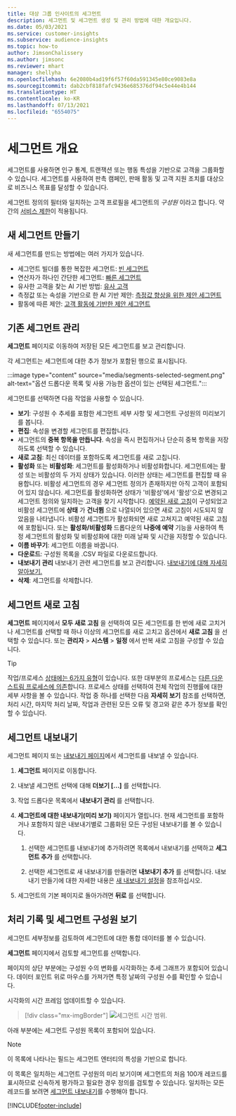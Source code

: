```yaml
---
title: 대상 그룹 인사이트의 세그먼트
description: 세그먼트 및 세그먼트 생성 및 관리 방법에 대한 개요입니다.
ms.date: 05/03/2021
ms.service: customer-insights
ms.subservice: audience-insights
ms.topic: how-to
author: JimsonChalissery
ms.author: jimsonc
ms.reviewer: mhart
manager: shellyha
ms.openlocfilehash: 6e2080b4ad19f6f57f60da591345e80ce9083e8a
ms.sourcegitcommit: dab2cbf818fafc9436e685376df94c5e44e4b144
ms.translationtype: HT
ms.contentlocale: ko-KR
ms.lasthandoff: 07/13/2021
ms.locfileid: "6554075"
---
```

# <a name="segments-overview"></a>세그먼트 개요

세그먼트를 사용하면 인구 통계, 트랜잭션 또는 행동 특성을 기반으로 고객을 그룹화할 수 있습니다. 세그먼트를 사용하여 판촉 캠페인, 판매 활동 및 고객 지원 조치를 대상으로 비즈니스 목표를 달성할 수 있습니다.

세그먼트 정의의 필터와 일치하는 고객 프로필을 세그먼트의 *구성원* 이라고 합니다. 약간의 [서비스 제한](service-limits.md)이 적용됩니다.

## <a name="create-a-new-segment"></a>새 세그먼트 만들기

새 세그먼트를 만드는 방법에는 여러 가지가 있습니다. 

- 세그먼트 빌더를 통한 복잡한 세그먼트: [빈 세그먼트](segment-builder.md#create-a-new-segment)
- 연산자가 하나인 간단한 세그먼트: [빠른 세그먼트](segment-builder.md#quick-segments)
- 유사한 고객을 찾는 AI 기반 방법: [유사 고객](find-similar-customer-segments.md)
- 측정값 또는 속성을 기반으로 한 AI 기반 제안: [측정값 향상을 위한 제안 세그먼트](suggested-segments.md)
- 활동에 따른 제안: [고객 활동에 기반한 제안 세그먼트](suggested-segments-activity.md)

## <a name="manage-existing-segments"></a>기존 세그먼트 관리

**세그먼트** 페이지로 이동하여 저장된 모든 세그먼트를 보고 관리합니다.

각 세그먼트는 세그먼트에 대한 추가 정보가 포함된 행으로 표시됩니다.

:::image type="content" source="media/segments-selected-segment.png" alt-text="옵션 드롭다운 목록 및 사용 가능한 옵션이 있는 선택된 세그먼트.":::

세그먼트를 선택하면 다음 작업을 사용할 수 있습니다.

- **보기**: 구성원 수 추세를 포함한 세그먼트 세부 사항 및 세그먼트 구성원의 미리보기를 봅니다.
- **편집**: 속성을 변경할 세그먼트를 편집합니다.
- 세그먼트의 **중복 항목을 만듭니다**. 속성을 즉시 편집하거나 단순히 중복 항목을 저장하도록 선택할 수 있습니다.
- **새로 고침**: 최신 데이터를 포함하도록 세그먼트를 새로 고칩니다.
- **활성화** 또는 **비활성화**: 세그먼트를 활성화하거나 비활성화합니다. 세그먼트에는 활성 또는 비활성의 두 가지 상태가 있습니다. 이러한 상태는 세그먼트를 편집할 때 유용합니다. 비활성 세그먼트의 경우 세그먼트 정의가 존재하지만 아직 고객이 포함되어 있지 않습니다. 세그먼트를 활성화하면 상태가 '비활성'에서 '활성'으로 변경되고 세그먼트 정의와 일치하는 고객을 찾기 시작합니다. [예약된 새로 고침](system.md#schedule-tab)이 구성되었고 비활성 세그먼트에 **상태** 가 **건너뜀** 으로 나열되어 있으면 새로 고침이 시도되지 않았음을 나타냅니다. 비활성 세그먼트가 활성화되면 새로 고쳐지고 예약된 새로 고침에 포함됩니다.
  또는 **활성화/비활성화** 드롭다운의 **나중에 예약** 기능을 사용하여 특정 세그먼트의 활성화 및 비활성화에 대한 미래 날짜 및 시간을 지정할 수 있습니다.
- **이름 바꾸기**: 세그먼트 이름을 바꿉니다.
- **다운로드**: 구성원 목록을 .CSV 파일로 다운로드합니다.
- **내보내기 관리** 내보내기 관련 세그먼트를 보고 관리합니다. [내보내기에 대해 자세히 알아보기.](export-destinations.md)
- **삭제**: 세그먼트를 삭제합니다.

## <a name="refresh-segments"></a>세그먼트 새로 고침

**세그먼트** 페이지에서 **모두 새로 고침** 을 선택하여 모든 세그먼트를 한 번에 새로 고치거나 세그먼트를 선택할 때 하나 이상의 세그먼트를 새로 고치고 옵션에서 **새로 고침** 을 선택할 수 있습니다. 또는 **관리자** > **시스템** > **일정** 에서 반복 새로 고침을 구성할 수 있습니다.

> [!TIP]
> 작업/프로세스 [상태에는 6가지 유형](system.md#status-types)이 있습니다. 또한 대부분의 프로세스는 [다른 다운스트림 프로세스에 의존](system.md#refresh-policies)합니다. 프로세스 상태를 선택하여 전체 작업의 진행률에 대한 세부 사항을 볼 수 있습니다. 작업 중 하나를 선택한 다음 **자세히 보기** 참조를 선택하면, 처리 시간, 마지막 처리 날짜, 작업과 관련된 모든 오류 및 경고와 같은 추가 정보를 확인할 수 있습니다.

## <a name="export-segments"></a>세그먼트 내보내기

세그먼트 페이지 또는 [내보내기 페이지](export-destinations.md)에서 세그먼트를 내보낼 수 있습니다. 

1. **세그먼트** 페이지로 이동합니다.

1. 내보낼 세그먼트 선택에 대해 **더보기 [...]** 를 선택합니다.

1. 작업 드롭다운 목록에서 **내보내기 관리** 를 선택합니다.

1. **세그먼트에 대한 내보내기(미리 보기)** 페이지가 열립니다. 현재 세그먼트를 포함하거나 포함하지 않은 내보내기별로 그룹화된 모든 구성된 내보내기를 볼 수 있습니다.

   1. 선택한 세그먼트를 내보내기에 추가하려면 목록에서 내보내기를 선택하고 **세그먼트 추가** 를 선택합니다.

   1. 선택한 세그먼트로 새 내보내기를 만들려면 **내보내기 추가** 를 선택합니다. 내보내기 만들기에 대한 자세한 내용은 [새 내보내기 설정](export-destinations.md#set-up-a-new-export)을 참조하십시오.

1. 세그먼트의 기본 페이지로 돌아가려면 **뒤로** 를 선택합니다.

## <a name="view-processing-history-and-segment-members"></a>처리 기록 및 세그먼트 구성원 보기

세그먼트 세부정보를 검토하여 세그먼트에 대한 통합 데이터를 볼 수 있습니다.

**세그먼트** 페이지에서 검토할 세그먼트를 선택합니다.

페이지의 상단 부분에는 구성원 수의 변화를 시각화하는 추세 그래프가 포함되어 있습니다. 데이터 포인트 위로 마우스를 가져가면 특정 날짜의 구성원 수를 확인할 수 있습니다.

시각화의 시간 프레임 업데이트할 수 있습니다.

> [!div class="mx-imgBorder"]
> ![세그먼트 시간 범위.](media/segment-time-range.png "세그먼트 시간 범위")

아래 부분에는 세그먼트 구성원 목록이 포함되어 있습니다.

> [!NOTE]
> 이 목록에 나타나는 필드는 세그먼트 엔터티의 특성을 기반으로 합니다.
>
>이 목록은 일치하는 세그먼트 구성원의 미리 보기이며 세그먼트의 처음 100개 레코드를 표시하므로 신속하게 평가하고 필요한 경우 정의를 검토할 수 있습니다. 일치하는 모든 레코드를 보려면 [세그먼트 내보내기](export-destinations.md)를 수행해야 합니다.

[!INCLUDE[footer-include](../includes/footer-banner.md)] 

